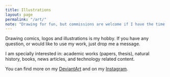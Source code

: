 ```yaml
---
title: Illustrations
layout: page
permalink: "/art/"
note: "Drawing for fun, but commissions are welcome if I have the time."
---
```


<div class="ui images">
    <a href="/art/alonzo-and-lambda/">
        <div class="ui image sprite-thumbs-thumb-alonzo_and_lambda_by_kinow-d5tqvau"></div>
    </a>
    <a href="/art/jean-luc-picard/">
        <div class="ui image sprite-thumbs-thumb-jean-luc-picard-original-size"></div>
    </a>
    <a href="/art/daienny-lima/">
        <div class="ui image sprite-thumbs-thumb-daienny-lima-compare"></div>
    </a>
    <a href="/art/stink-bug/">
        <div class="ui image sprite-thumbs-thumb-stink-bug-smaller"></div>
    </a>
</div>

Drawing comics, logos and illustrations is my hobby. If you have any question, or would like to use my work,
just drop me a message.

<div class="ui images">
    <a href="/art/dog/">
        <div class="ui image sprite-thumbs-thumb-dog"></div>
    </a>
    <a href="/art/o-corvo/">
        <div class="ui image sprite-thumbs-thumb-o-corvo"></div>
    </a>
    <a href="/art/southern-royal-albatross/">
        <div class="ui image sprite-thumbs-thumb-southern-royal-albatross"></div>
    </a>
    <a href="/art/terra-celta-elcio/">
        <div class="ui image sprite-thumbs-thumb-terra_celta_s_vocal_elcio_by_kinow-dau42sh"></div>
    </a>
</div>

I am specially interested in: academic works (papers, thesis), natural history, books, news articles,
and technology related content.

<div class="ui images">
    <a href="/art/plane1/">
        <div class="ui image sprite-thumbs-thumb-plane1"></div>
    </a>
    <a href="/art/simone/">
        <div class="ui image sprite-thumbs-thumb-simone"></div>
    </a>
    <a href="/art/green-skull/">
        <div class="ui image sprite-thumbs-thumb-green-skull-full"></div>
    </a>
</div>

You can find more on my <a href="http://kinow.deviantart.com/gallery/">DeviantArt</a> and on my
<a href="https://www.instagram.com/brunokinoshita/">Instagram</a>.

<div class="ui images">
    <a href="/art/domestic-violence/">
        <div class="ui image sprite-thumbs-thumb-domestic-violence"></div>
    </a>
    <a href="/art/royal-spoonbill/">
        <div class="ui image sprite-thumbs-thumb-royal-spoonbill"></div>
    </a>
    <a href="/art/old-hands/">
        <div class="ui image sprite-thumbs-thumb-old-hands"></div>
    </a>
</div>
